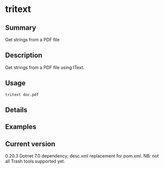 # tritext

## Summary

Get strings from a PDF file

## Description

Get strings from a PDF file using IText.

## Usage

    tritext doc.pdf

## Details

## Examples

## Current version

0.20.3 Dotnet 7.0 dependency; desc.xml replacement for pom.xml. NB: not all Trash tools supported yet.
